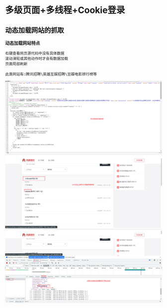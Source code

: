 # 多级页面+多线程+Cookie登录


## 动态加载网站的抓取
**动态加载网站特点**
```text
右键查看网页源代码中没有具体数据
滚动滑轮或其他动作时才会有数据加载
页面局部刷新

此类网站有:腾讯招聘\英雄互娱招聘\豆瓣电影排行榜等
```
![img_1.png](../Image/img_12.png)
![img_1.png](../Image/img_13.png)
![img_1.png](../Image/img_14.png)


